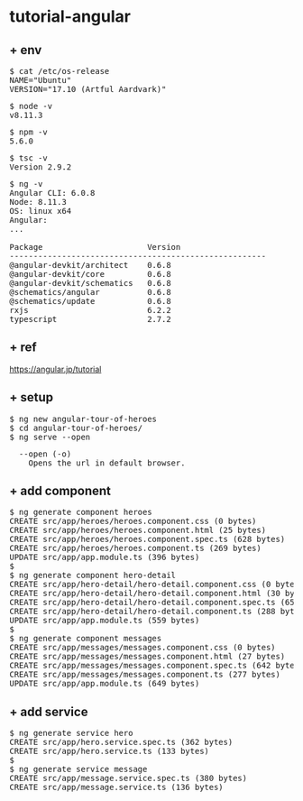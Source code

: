 # tutorial-angular

## + env
<pre>
$ cat /etc/os-release 
NAME="Ubuntu"
VERSION="17.10 (Artful Aardvark)"
</pre>
<pre>
$ node -v
v8.11.3
</pre>
<pre>
$ npm -v
5.6.0
</pre>
<pre>
$ tsc -v
Version 2.9.2
</pre>
<pre>
$ ng -v
Angular CLI: 6.0.8
Node: 8.11.3
OS: linux x64
Angular: 
... 

Package                      Version
------------------------------------------------------
@angular-devkit/architect    0.6.8
@angular-devkit/core         0.6.8
@angular-devkit/schematics   0.6.8
@schematics/angular          0.6.8
@schematics/update           0.6.8
rxjs                         6.2.2
typescript                   2.7.2
</pre>

## + ref

https://angular.jp/tutorial

## + setup
<pre>
$ ng new angular-tour-of-heroes
$ cd angular-tour-of-heroes/
$ ng serve --open
</pre>
<pre>
  --open (-o)
    Opens the url in default browser.
</pre>

## + add component
<pre>
$ ng generate component heroes
CREATE src/app/heroes/heroes.component.css (0 bytes)
CREATE src/app/heroes/heroes.component.html (25 bytes)
CREATE src/app/heroes/heroes.component.spec.ts (628 bytes)
CREATE src/app/heroes/heroes.component.ts (269 bytes)
UPDATE src/app/app.module.ts (396 bytes)
$
$ ng generate component hero-detail
CREATE src/app/hero-detail/hero-detail.component.css (0 bytes)
CREATE src/app/hero-detail/hero-detail.component.html (30 bytes)
CREATE src/app/hero-detail/hero-detail.component.spec.ts (657 bytes)
CREATE src/app/hero-detail/hero-detail.component.ts (288 bytes)
UPDATE src/app/app.module.ts (559 bytes)
$
$ ng generate component messages
CREATE src/app/messages/messages.component.css (0 bytes)
CREATE src/app/messages/messages.component.html (27 bytes)
CREATE src/app/messages/messages.component.spec.ts (642 bytes)
CREATE src/app/messages/messages.component.ts (277 bytes)
UPDATE src/app/app.module.ts (649 bytes)
</pre>

## + add service
<pre>
$ ng generate service hero
CREATE src/app/hero.service.spec.ts (362 bytes)
CREATE src/app/hero.service.ts (133 bytes)
$
$ ng generate service message
CREATE src/app/message.service.spec.ts (380 bytes)
CREATE src/app/message.service.ts (136 bytes)
</pre>
